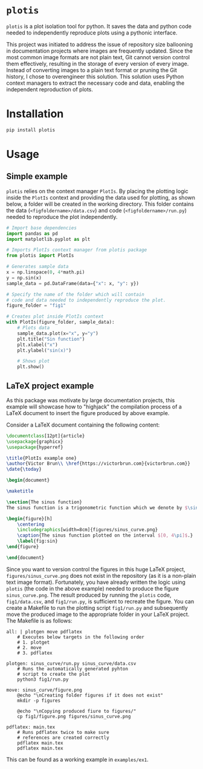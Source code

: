 # `plotis`
`plotis` is a plot isolation tool for python. It saves the data and python code needed to independently reproduce plots using a pythonic interface.

This project was initiated to address the issue of repository size ballooning in documentation projects where images are frequently updated. Since the most common image formats are not plain text, Git cannot version control them effectively, resulting in the storage of every version of every image. Instead of converting images to a plain text format or pruning the Git history, I chose to overengineer this solution. This solution uses Python context managers to extract the necessary code and data, enabling the independent reproduction of plots.

# Installation
```bash
pip install plotis
```

# Usage
## Simple example
`plotis` relies on the context manager `PlotIs`. By placing the plotting logic inside the `PlotIs` context and providing the data used for plotting, as shown below, a folder will be created in the working directory. This folder contains the data (`<figfoldername>/data.csv`) and code (`<figfoldername>/run.py`) needed to reproduce the plot independently.
```python
# Import base dependencies
import pandas as pd 
import matplotlib.pyplot as plt

# Imports PlotIs context manager from plotis package
from plotis import PlotIs 

# Generates sample data
x = np.linspace(0, 4*math.pi)
y = np.sin(x)
sample_data = pd.DataFrame(data={"x": x, "y": y})

# Specify the name of the folder which will contain 
# code and data needed to independently reproduce the plot.
figure_folder = "fig1"

# Creates plot inside PlotIs context
with PlotIs(figure_folder, sample_data):
	# Plots data 
	sample_data.plot(x="x", y="y")
	plt.title("Sin function")
	plt.xlabel("x")
	plt.ylabel("sin(x)")

	# Shows plot 
	plt.show()
```

## LaTeX project example
As this package was motivate by large documentation projects, this example will showcase how to "highjack" the compilation process of a LaTeX document to insert the figure produced by above example.

Consider a LaTeX document containing the following content:
```latex
\documentclass[12pt]{article}
\usepackage{graphicx}
\usepackage{hyperref}

\title{PlotIs example one}
\author{Victor Brun\\ \href{https://victorbrun.com}{victorbrun.com}}
\date{\today}

\begin{document}

\maketitle

\section{The sinus function}
The sinus function is a trigonometric function which we denote by $\sin{x}$. In figure \ref{fig:sin} we can see that it looks like a wave.

\begin{figure}[h]
	\centering
	\includegraphics[width=8cm]{figures/sinus_curve.png}
	\caption{The sinus function plotted on the interval $[0, 4\pi]$.}
	\label{fig:sin}
\end{figure}

\end{document}
```

Since you want to version control the figures in this huge LaTeX project, `figures/sinus_curve.png` does not exist in the repository (as it is a non-plain text image format). Fortunately, you have already written the logic using `plotis` (the code in the above example) needed to produce the figure `sinus_curve.png`. The result produced by running the `plotis` code, `fig1/data.csv`, and `fig1/run.py`, is sufficient to recreate the figure. You can create a Makefile to run the plotting script `fig1/run.py` and subsequently move the produced image to the appropriate folder in your LaTeX project. The Makefile is as follows:
```make
all: | plotgen move pdflatex
	# Executes below targets in the following order
	# 1. plotget
	# 2. move
	# 3. pdflatex

plotgen: sinus_curve/run.py sinus_curve/data.csv
	# Runs the automatically generated pyhton
	# script to create the plot
	python3 fig1/run.py 

move: sinus_curve/figure.png 
	@echo "\nCreating folder figures if it does not exist"
	mkdir -p figures 

	@echo "\nCopying produced fiure to figures/"
	cp fig1/figure.png figures/sinus_curve.png

pdflatex: main.tex
	# Runs pdflatex twice to make sure
	# references are created correctly
	pdflatex main.tex
	pdflatex main.tex
```

This can be found as a working example in `examples/ex1`.
